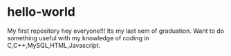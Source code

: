 # hello-world
My first repository
hey everyone!!! Its my last sem of graduation. Want to do something useful with my knowledge of coding in C,C++,MySQL,HTML,Javascript.
